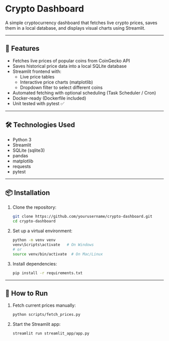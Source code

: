# Crypto Dashboard

A simple cryptocurrency dashboard that fetches live crypto prices, saves them in a local database, and displays visual charts using Streamlit.

---

## 🚀 Features

- Fetches live prices of popular coins from CoinGecko API
- Saves historical price data into a local SQLite database
- Streamlit frontend with:
  - Live price tables
  - Interactive price charts (matplotlib)
  - Dropdown filter to select different coins
- Automated fetching with optional scheduling (Task Scheduler / Cron)
- Docker-ready (Dockerfile included)
- Unit tested with pytest ✅

---

## 🛠️ Technologies Used

- Python 3
- Streamlit
- SQLite (sqlite3)
- pandas
- matplotlib
- requests
- pytest

---

## 📦 Installation

1. Clone the repository:
    ```bash
    git clone https://github.com/yourusername/crypto-dashboard.git
    cd crypto-dashboard
    ```

2. Set up a virtual environment:
    ```bash
    python -m venv venv
    venv\Scripts\activate   # On Windows
    # or
    source venv/bin/activate  # On Mac/Linux
    ```

3. Install dependencies:
    ```bash
    pip install -r requirements.txt
    ```

---

## 🚀 How to Run

1. Fetch current prices manually:
    ```bash
    python scripts/fetch_prices.py
    ```

2. Start the Streamlit app:
    ```bash
    streamlit run streamlit_app/app.py
    ```